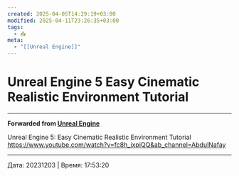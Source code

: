 ```yaml
---
created: 2025-04-05T14:29:19+03:00
modified: 2025-04-11T23:26:35+03:00
tags:
  - 📥
meta:
  - "[[Unreal Engine]]"
---
```


# Unreal Engine 5 Easy Cinematic Realistic Environment Tutorial




***

**Forwarded from [Unreal Engine](https://t.me/unrealenginecis/4097)**

Unreal Engine 5: Easy Cinematic Realistic Environment Tutorial
https://www.youtube.com/watch?v=fc8h_ixpiQQ&ab_channel=AbdulNafay

---

Дата: 20231203 | Время: 17:53:20

